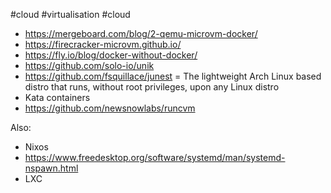 #cloud #virtualisation #cloud 

- https://mergeboard.com/blog/2-qemu-microvm-docker/
- https://firecracker-microvm.github.io/
- https://fly.io/blog/docker-without-docker/
- https://github.com/solo-io/unik
- https://github.com/fsquillace/junest = The lightweight Arch Linux based distro that runs, without root privileges, upon any Linux distro
- Kata containers
- https://github.com/newsnowlabs/runcvm

Also: 
- Nixos
- https://www.freedesktop.org/software/systemd/man/systemd-nspawn.html
- LXC